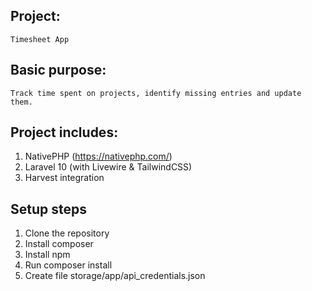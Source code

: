 ## Project: 
    Timesheet App
## Basic purpose: 
    Track time spent on projects, identify missing entries and update them.
## Project includes:
1. NativePHP (https://nativephp.com/)
2. Laravel 10 (with Livewire & TailwindCSS)
3. Harvest integration 

## Setup steps
1. Clone the repository
2. Install composer
3. Install npm
4. Run composer install
5. Create file storage/app/api_credentials.json
